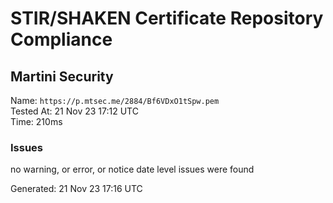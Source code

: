 # STIR/SHAKEN Certificate Repository Compliance

## Martini Security

Name: `https://p.mtsec.me/2884/Bf6VDxO1tSpw.pem`\
Tested At: 21 Nov 23 17:12 UTC\
Time: 210ms

### Issues

no warning, or error, or notice date level issues were found

Generated: 21 Nov 23 17:16 UTC